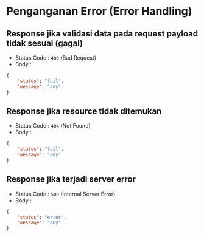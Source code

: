 # Penganganan Error (Error Handling)

## Response jika validasi data pada request payload tidak sesuai (gagal)
- Status Code : `400` (Bad Request)
- Body :
```json
{
    "status": "fail",
    "message": "any"
}
```
## Response jika resource tidak ditemukan
- Status Code : `404` (Not Found)
- Body :
```json
{
    "status": "fail",
    "message": "any"
}
```

## Response jika terjadi server error
- Status Code : `500` (Internal Server Error)
- Body : 
```json
{
    "status": "error",
    "message": "any"
}
```
